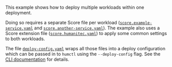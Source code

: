 This example shows how to deploy multiple workloads within one deployment.

Doing so requires a separate Score file per workload ([`score.example-service.yaml`](score.example-service.yaml) and [`score.another-service.yaml`](score.another-service.yaml)). The example also uses a Score extension file ([`score.humanitec.yaml`](score.humanitec.yaml)) to apply some common settings to both workloads.

The file [`deploy-config.yaml`](deploy-config.yaml) wraps all those files into a deploy configuration which can be passed in to `humctl` using the `--deploy-config` flag. See the [CLI documentation](https://developer.humanitec.com/platform-orchestrator/reference/cli-references/#score-integration) for details.
